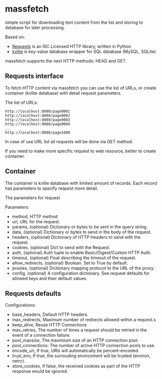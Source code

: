 # massfetch

simple script for downloading text content from the list and storing to database for later processing. 

Based on:
- [Requests](https://github.com/kennethreitz/requests) is an ISC Licensed HTTP library, written in Python
- [kvlite](https://github.com/ownport/kvlite) is key-value database wrapper for SQL database (MySQL, SQLite)

massfetch supports the next HTTP methods: HEAD and GET. 

## Requests interface

To fetch HTTP content via massfetch you can use the list of URLs, or create container (kvlite database) with detail request parameters.

The list of URLs:
```
http://localhost:8080/page0001
http://localhost:8080/page0002
http://localhost:8080/page0003
http://localhost:8080/page0004
...
http://localhost:8080/page1000
```

In case of use URL list all requests will be done via GET method.

If you need to make more specific request to web resource, better to create container.

## Container

The container is kvlite database with limited amount of records. Each record has parameters to specify request more detail.

The parameters for request

Parameters:	
- method,  HTTP method 
- url, URL for the request.
- params,  (optional) Dictionary or bytes to be sent in the query string.
- data, (optional) Dictionary or bytes to send in the body of the request.
- headers, (optional) Dictionary of HTTP Headers to send with the request.
- cookies, (optional) Dict to send with the Request.
- auth, (optional) Auth tuple to enable Basic/Digest/Custom HTTP Auth.
- timeout, (optional) Float describing the timeout of the request.
- allow_redirects, (optional) Boolean. Set to True by default.
- proxies, (optional) Dictionary mapping protocol to the URL of the proxy.
- config, (optional) A configuration dictionary. See request defaults for allowed keys and their default values.

## Requests defaults

Configurations:

- base_headers, Default HTTP headers.
- max_redirects, Maximum number of redirects allowed within a request.s
- keep_alive, Reuse HTTP Connections
- max_retries, The number of times a request should be retried in the event of a connection failure.
- pool_maxsize, The maximium size of an HTTP connection pool.
- pool_connections: The number of active HTTP connection pools to use.
- encode_uri, If true, URIs will automatically be percent-encoded.
- trust_env, If true, the surrouding environment will be trusted (environ, netrc).
- store_cookies, If false, the received cookies as part of the HTTP response would be ignored.






